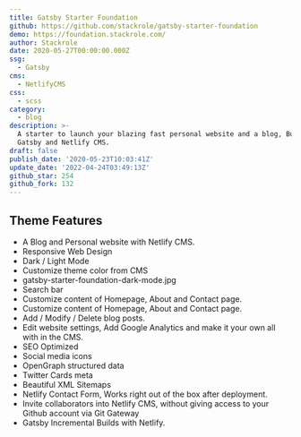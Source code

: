 ```yaml
---
title: Gatsby Starter Foundation
github: https://github.com/stackrole/gatsby-starter-foundation
demo: https://foundation.stackrole.com/
author: Stackrole
date: 2020-05-27T00:00:00.000Z
ssg:
  - Gatsby
cms:
  - NetlifyCMS
css:
  - scss
category:
  - blog
description: >-
  A starter to launch your blazing fast personal website and a blog, Built with
  Gatsby and Netlify CMS.
draft: false
publish_date: '2020-05-23T10:03:41Z'
update_date: '2022-04-24T03:49:13Z'
github_star: 254
github_fork: 132
---
```

## Theme Features

- A Blog and Personal website with Netlify CMS.
- Responsive Web Design
- Dark / Light Mode
- Customize theme color from CMS
- gatsby-starter-foundation-dark-mode.jpg
- Search bar
- Customize content of Homepage, About and Contact page.
- Customize content of Homepage, About and Contact page.
- Add / Modify / Delete blog posts.
- Edit website settings, Add Google Analytics and make it your own all with in the CMS.
- SEO Optimized
- Social media icons
- OpenGraph structured data
- Twitter Cards meta
- Beautiful XML Sitemaps
- Netlify Contact Form, Works right out of the box after deployment.
- Invite collaborators into Netlify CMS, without giving access to your Github account via Git Gateway
- Gatsby Incremental Builds with Netlify.
